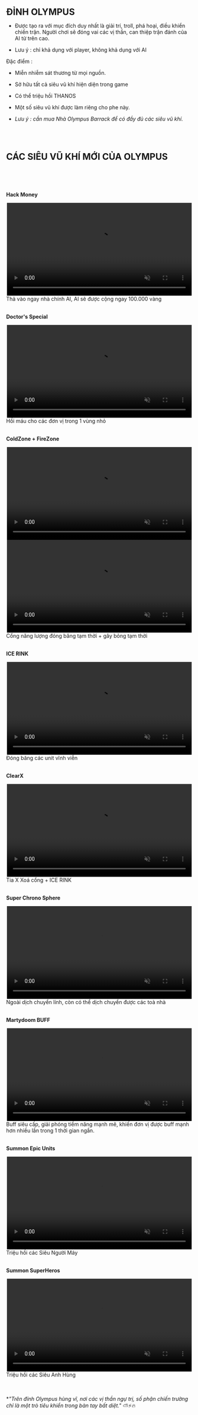 <span style="font-size: 24px; font-weight: bold;">ĐỈNH OLYMPUS</span>

- Được tạo ra với mục đích duy nhất là giải trí, troll, phá hoại, điều khiển chiến trận. Người chơi sẽ đóng vai các vị thần, can thiệp trận đánh của AI từ trên cao.

- Lưu ý : chỉ khả dụng với player, không khả dụng với AI
  

Đặc điểm :

- Miễn nhiễm sát thương từ mọi nguồn.
  
- Sở hữu tất cả siêu vũ khí hiện diện trong game
  
- Có thể triệu hồi THANOS
  
- Một số siêu vũ khí được làm riêng cho phe này.

- *Lưu ý : cần mua Nhà Olympus Barrack để có đầy đủ các siêu vũ khí.*
  

<br><br><br> <!-- Thêm khoảng trống -->

<span style="font-size: 24px; font-weight: bold;">CÁC SIÊU VŨ KHÍ MỚI CỦA OLYMPUS</span>

<br><br><br> <!-- Thêm khoảng trống -->

**Hack Money**
<div style="text-align: center;">
  <video autoplay loop muted playsinline style="max-width: 100%; width: 500px;">
    <source src="/videos/hackmoney.mp4" type="video/mp4">
    Your browser does not support the video tag.
  </video>
</div>
Thả vào ngay nhà chính AI, AI sẽ được cộng ngay 100.000 vàng
<br><br> <!-- Thêm khoảng trống -->

**Doctor's Special**
<div style="text-align: center;">
  <video autoplay loop muted playsinline style="max-width: 100%; width: 500px;">
    <source src="/videos/heal.mp4" type="video/mp4">
    Your browser does not support the video tag.
  </video>
</div>
Hồi máu cho các đơn vị trong 1 vùng nhỏ
<br><br> <!-- Thêm khoảng trống -->

**ColdZone + FireZone**
<div style="text-align: center;">
  <video autoplay loop muted playsinline style="max-width: 100%; width: 500px;">
    <source src="/videos/coldzone.mp4" type="video/mp4">
    Your browser does not support the video tag.
  </video>
</div>
<div style="text-align: center;">

  
  <video autoplay loop muted playsinline style="max-width: 100%; width: 500px;">
    <source src="/videos/firezone" type="video/mp4">
    Your browser does not support the video tag.
  </video>
</div>
Cổng năng lượng đóng băng tạm thời + gây bỏng tạm thời
<br><br> <!-- Thêm khoảng trống -->

**ICE RINK**
<div style="text-align: center;">
  <video autoplay loop muted playsinline style="max-width: 100%; width: 500px;">
    <source src="/videos/icerink.mp4" type="video/mp4">
    Your browser does not support the video tag.
  </video>
</div>
Đóng băng các unit vĩnh viễn
<br><br> <!-- Thêm khoảng trống -->

**ClearX**
<div style="text-align: center;">
  <video autoplay loop muted playsinline style="max-width: 100%; width: 500px;">
    <source src="/videos/clearx.mp4" type="video/mp4">
    Your browser does not support the video tag.
  </video>
</div>
Tia X Xoá cổng + ICE RINK
<br><br> <!-- Thêm khoảng trống -->

**Super Chrono Sphere**
<div style="text-align: center;">
  <video autoplay loop muted playsinline style="max-width: 100%; width: 500px;">
    <source src="/videos/superchrono.mp4" type="video/mp4">
    Your browser does not support the video tag.
  </video>
</div>
Ngoài dịch chuyển lính, còn có thể dịch chuyển được các toà nhà
<br><br> <!-- Thêm khoảng trống -->

**Martydoom BUFF**
<div style="text-align: center;">
  <video autoplay loop muted playsinline style="max-width: 100%; width: 500px;">
    <source src="/videos/buff.mp4" type="video/mp4">
    Your browser does not support the video tag.
  </video>
</div>
Buff siêu cấp, giải phóng tiềm năng mạnh mẽ, khiến đơn vị được buff mạnh hơn nhiều lần trong 1 thời gian ngắn.
<br><br> <!-- Thêm khoảng trống -->

**Summon Epic Units**
<div style="text-align: center;">
  <video autoplay loop muted playsinline style="max-width: 100%; width: 500px;">
    <source src="/videos/summonepic.mp4" type="video/mp4">
    Your browser does not support the video tag.
  </video>
</div>
Triệu hồi các Siêu Người Máy
<br><br> <!-- Thêm khoảng trống -->

**Summon SuperHeros**
<div style="text-align: center;">
  <video autoplay loop muted playsinline style="max-width: 100%; width: 500px;">
    <source src="/videos/summonhero.mp4" type="video/mp4">
    Your browser does not support the video tag.
  </video>
</div>
Triệu hồi các Siêu Anh Hùng
<br><br><br> <!-- Thêm khoảng trống -->

**"Trên đỉnh Olympus hùng vĩ, nơi các vị thần ngự trị, số phận chiến trường chỉ là một trò tiêu khiển trong bàn tay bất diệt."* ⛅⚡🔥
